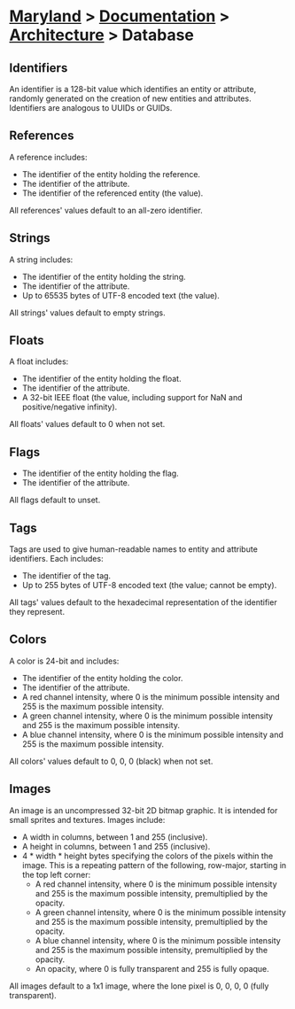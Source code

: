 # [Maryland](../../readme.md) > [Documentation](../readme.md) > [Architecture](./readme.md) > Database

## Identifiers

An identifier is a 128-bit value which identifies an entity or attribute, randomly generated on the creation of new entities and attributes.  Identifiers are analogous to UUIDs or GUIDs.

## References

A reference includes:

- The identifier of the entity holding the reference.
- The identifier of the attribute.
- The identifier of the referenced entity (the value).

All references' values default to an all-zero identifier.

## Strings

A string includes:

- The identifier of the entity holding the string.
- The identifier of the attribute.
- Up to 65535 bytes of UTF-8 encoded text (the value).

All strings' values default to empty strings.

## Floats

A float includes:

- The identifier of the entity holding the float.
- The identifier of the attribute.
- A 32-bit IEEE float (the value, including support for NaN and positive/negative infinity).

All floats' values default to 0 when not set.

## Flags

- The identifier of the entity holding the flag.
- The identifier of the attribute.

All flags default to unset.

## Tags

Tags are used to give human-readable names to entity and attribute identifiers.  Each includes:

- The identifier of the tag.
- Up to 255 bytes of UTF-8 encoded text (the value; cannot be empty).

All tags' values default to the hexadecimal representation of the identifier they represent.

## Colors

A color is 24-bit and includes:

- The identifier of the entity holding the color.
- The identifier of the attribute.
- A red channel intensity, where 0 is the minimum possible intensity and 255 is the maximum possible intensity.
- A green channel intensity, where 0 is the minimum possible intensity and 255 is the maximum possible intensity.
- A blue channel intensity, where 0 is the minimum possible intensity and 255 is the maximum possible intensity.

All colors' values default to 0, 0, 0 (black) when not set.

## Images

An image is an uncompressed 32-bit 2D bitmap graphic.  It is intended for small sprites and textures.  Images include:

- A width in columns, between 1 and 255 (inclusive).
- A height in columns, between 1 and 255 (inclusive).
- 4 * width * height bytes specifying the colors of the pixels within the image.  This is a repeating pattern of the following, row-major, starting in the top left corner:
  - A red channel intensity, where 0 is the minimum possible intensity and 255 is the maximum possible intensity, premultiplied by the opacity.
  - A green channel intensity, where 0 is the minimum possible intensity and 255 is the maximum possible intensity, premultiplied by the opacity.
  - A blue channel intensity, where 0 is the minimum possible intensity and 255 is the maximum possible intensity, premultiplied by the opacity.
  - An opacity, where 0 is fully transparent and 255 is fully opaque.

All images default to a 1x1 image, where the lone pixel is 0, 0, 0, 0 (fully transparent).

